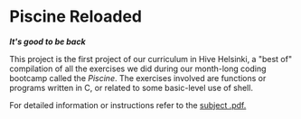 # Piscine Reloaded
**_It's good to be back_**

This project is the first project of our curriculum in Hive Helsinki, a "best of" compilation of all the exercises we did during our month-long coding bootcamp called the _Piscine_. The exercises involved are functions or programs written in C, or related to some basic-level use of shell.

For detailed information or instructions refer to the [subject .pdf.](https://github.com/jkinnune/piscine-reloaded/blob/main/piscine_reloaded.en.pdf)
